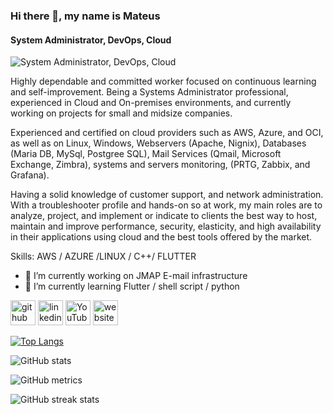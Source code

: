 ### Hi there 👋, my name is Mateus
#### System Administrator, DevOps, Cloud
![System Administrator, DevOps, Cloud](https://techaccess.co.za/wp-content/uploads/2021/12/Black-Technology-LinkedIn-Banner-9.jpg)

Highly dependable and committed worker focused on continuous learning and self-improvement. Being a Systems Administrator professional, experienced in Cloud and On-premises environments, and currently working on projects for small and midsize companies.

Experienced and certified on cloud providers such as AWS, Azure, and OCI, as well as on Linux, Windows, Webservers (Apache, Nignix), Databases (Maria DB, MySql, Postgree SQL), Mail Services (Qmail, Microsoft Exchange, Zimbra), systems and servers monitoring, (PRTG, Zabbix, and Grafana).

Having a solid knowledge of customer support, and network administration. With a troubleshooter profile and hands-on so at work, my main roles are to analyze, project, and implement or indicate to clients the best way to host, maintain and improve performance, security, elasticity, and high availability in their applications using cloud and the best tools offered by the market.

Skills: AWS / AZURE /LINUX  / C++/ FLUTTER  

- 🔭 I’m currently working on JMAP E-mail infrastructure 
- 🌱 I’m currently learning Flutter / shell script / python 


[<img src='https://cdn.jsdelivr.net/npm/simple-icons@3.0.1/icons/github.svg' alt='github' height='40'>](https://github.com/M-HFM)  [<img src='https://cdn.jsdelivr.net/npm/simple-icons@3.0.1/icons/linkedin.svg' alt='linkedin' height='40'>](https://www.linkedin.com/in/mateus-h-f-mello/)  [<img src='https://cdn.jsdelivr.net/npm/simple-icons@3.0.1/icons/youtube.svg' alt='YouTube' height='40'>](https://www.youtube.com/@MMFullPlace)  [<img src='https://cdn.jsdelivr.net/npm/simple-icons@3.0.1/icons/icloud.svg' alt='website' height='40'>](https://mateus.hfmello.com/)  

[![Top Langs](https://github-readme-stats.vercel.app/api/top-langs/?username=M-HFM)](https://github.com/anuraghazra/github-readme-stats)

![GitHub stats](https://github-readme-stats.vercel.app/api?username=M-HFM&show_icons=true)  

![GitHub metrics](https://metrics.lecoq.io/M-HFM)  

![GitHub streak stats](https://streak-stats.demolab.com/?user=M-HFM)  



